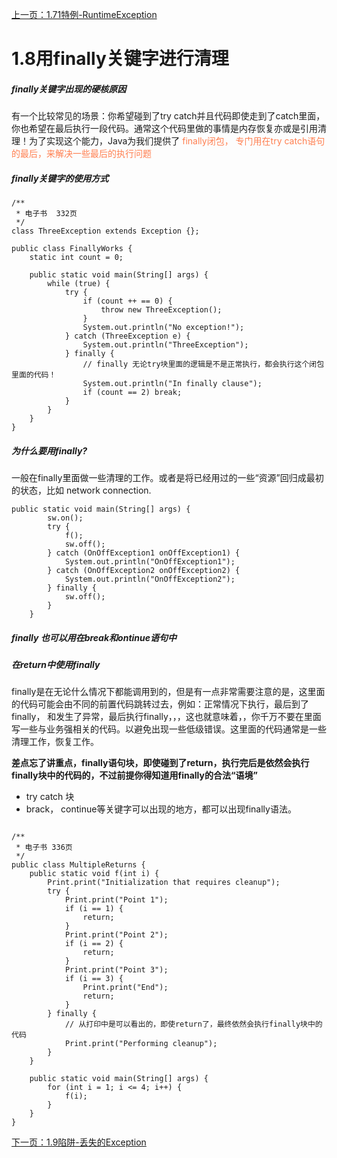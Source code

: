 [上一页：1.71特例-RuntimeException](/ThinkingInJava原版/异常捕获/1.71特例-RuntimeException.md)
# 1.8用finally关键字进行清理

##### finally关键字出现的硬核原因
有一个比较常见的场景：你希望碰到了try catch并且代码即使走到了catch里面，你也希望在最后执行一段代码。通常这个代码里做的事情是内存恢复亦或是引用清理！为了实现这个能力，Java为我们提供了 <font color=#FF7F50>finally闭包， 专门用在try catch语句的最后，来解决一些最后的执行问题</font>

##### finally关键字的使用方式

```
/**
 * 电子书  332页
 */
class ThreeException extends Exception {};

public class FinallyWorks {
    static int count = 0;

    public static void main(String[] args) {
        while (true) {
            try {
                if (count ++ == 0) {
                    throw new ThreeException();
                }
                System.out.println("No exception!");
            } catch (ThreeException e) {
                System.out.println("ThreeException");
            } finally {
                // finally 无论try块里面的逻辑是不是正常执行，都会执行这个闭包里面的代码！
                System.out.println("In finally clause");
                if (count == 2) break;
            }
        }
    }
}
```

##### 为什么要用finally?
一般在finally里面做一些清理的工作。或者是将已经用过的一些“资源”回归成最初的状态，比如 network connection.

```
public static void main(String[] args) {
        sw.on();
        try {
            f();
            sw.off();
        } catch (OnOffException1 onOffException1) {
            System.out.println("OnOffException1");
        } catch (OnOffException2 onOffException2) {
            System.out.println("OnOffException2");
        } finally {
            sw.off();
        }
    }
```

##### finally 也可以用在break和ontinue语句中

##### 在return中使用finally
finally是在无论什么情况下都能调用到的，但是有一点非常需要注意的是，这里面的代码可能会由不同的前置代码跳转过去，例如：正常情况下执行，最后到了finally， 和发生了异常，最后执行finally，，，这也就意味着，，你千万不要在里面写一些与业务强相关的代码。以避免出现一些低级错误。这里面的代码通常是一些清理工作，恢复工作。

**差点忘了讲重点，finally语句块，即使碰到了return，执行完后是依然会执行finally块中的代码的，不过前提你得知道用finally的合法“语境”**
- try catch 块
- brack， continue等关键字可以出现的地方，都可以出现finally语法。
```

/**
 * 电子书 336页
 */
public class MultipleReturns {
    public static void f(int i) {
        Print.print("Initialization that requires cleanup");
        try {
            Print.print("Point 1");
            if (i == 1) {
                return;
            }
            Print.print("Point 2");
            if (i == 2) {
                return;
            }
            Print.print("Point 3");
            if (i == 3) {
                Print.print("End");
                return;
            }
        } finally {
            // 从打印中是可以看出的，即使return了，最终依然会执行finally块中的代码
            Print.print("Performing cleanup");
        }
    }

    public static void main(String[] args) {
        for (int i = 1; i <= 4; i++) {
            f(i);
        }
    }
}
```



[下一页：1.9陷阱-丢失的Exception](/ThinkingInJava原版/异常捕获/1.9陷阱-丢失的Exception.md)